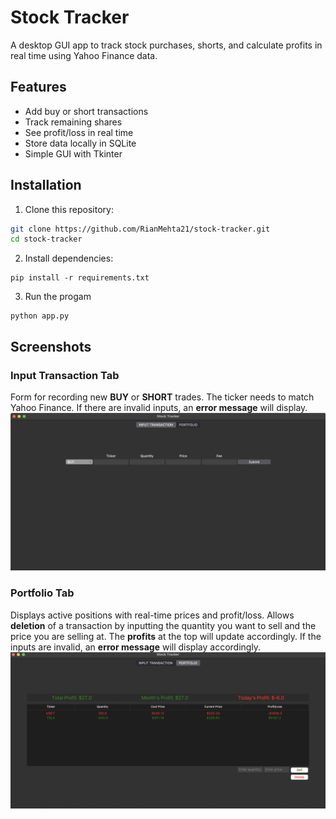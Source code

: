 # Stock Tracker

A desktop GUI app to track stock purchases, shorts, and calculate profits in real time using Yahoo Finance data.

## Features

- Add buy or short transactions
- Track remaining shares
- See profit/loss in real time
- Store data locally in SQLite
- Simple GUI with Tkinter

## Installation

1. Clone this repository:

```bash
git clone https://github.com/RianMehta21/stock-tracker.git
cd stock-tracker
```

2. Install dependencies:

```commandline
pip install -r requirements.txt
```

3. Run the progam

```commandline
python app.py
```

## Screenshots

### Input Transaction Tab

Form for recording new **BUY** or **SHORT** trades. The ticker needs to match Yahoo Finance. If there are invalid
inputs, an **error message** will display.
![Input tab](images/input_page.png)

### Portfolio Tab

Displays active positions with real-time prices and profit/loss. Allows **deletion** of a transaction by inputting the
quantity you want to sell and the price you are selling at. The **profits** at the top will update accordingly. If the
inputs are invalid, an **error message** will display accordingly.
![Portfolio tab](images/portfolio_page.png)
